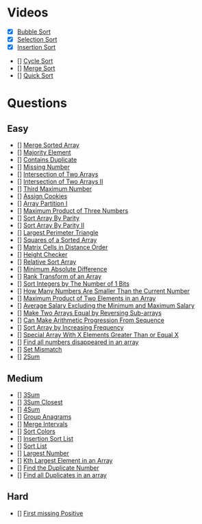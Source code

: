 # Videos
- [x] [Bubble Sort](https://youtu.be/F5MZyqRp_IM)
- [x] [Selection Sort](https://youtu.be/Nd4SCCIHFWk)
- [x] [Insertion Sort](https://youtu.be/By_5-RRqVeE)
- [] [Cycle Sort](https://www.youtube.com/watch?v=JfinxytTYFQ&list=RDCMUCBGOUQHNNtNGcGzVq5rIXjw&start_radio=1&rv=JfinxytTYFQ&t=2)
- [] [Merge Sort](https://youtu.be/iKGAgWdgoRk)
- [] [Quick Sort](https://youtu.be/Z8svOqamag8)

# Questions

## Easy
- [] [Merge Sorted Array](https://leetcode.com/problems/merge-sorted-array/)
- [] [Majority Element](https://leetcode.com/problems/majority-element/)
- [] [Contains Duplicate](https://leetcode.com/problems/contains-duplicate/)
- [] [Missing Number](https://leetcode.com/problems/missing-number/)
- [] [Intersection of Two Arrays](https://leetcode.com/problems/intersection-of-two-arrays/)
- [] [Intersection of Two Arrays II](https://leetcode.com/problems/intersection-of-two-arrays-ii/)
- [] [Third Maximum Number](https://leetcode.com/problems/third-maximum-number/)
- [] [Assign Cookies](https://leetcode.com/problems/assign-cookies/)
- [] [Array Partition I](https://leetcode.com/problems/array-partition-i/)
- [] [Maximum Product of Three Numbers](https://leetcode.com/problems/maximum-product-of-three-numbers/)
- [] [Sort Array By Parity](https://leetcode.com/problems/sort-array-by-parity/)
- [] [Sort Array By Parity II](https://leetcode.com/problems/sort-array-by-parity-ii/)
- [] [Largest Perimeter Triangle](https://leetcode.com/problems/largest-perimeter-triangle/)
- [] [Squares of a Sorted Array](https://leetcode.com/problems/squares-of-a-sorted-array/)
- [] [Matrix Cells in Distance Order](https://leetcode.com/problems/matrix-cells-in-distance-order/)
- [] [Height Checker](https://leetcode.com/problems/height-checker/)
- [] [Relative Sort Array](https://leetcode.com/problems/relative-sort-array/)
- [] [Minimum Absolute Difference](https://leetcode.com/problems/minimum-absolute-difference/)
- [] [Rank Transform of an Array](https://leetcode.com/problems/rank-transform-of-an-array/)
- [] [Sort Integers by The Number of 1 Bits](https://leetcode.com/problems/sort-integers-by-the-number-of-1-bits/)
- [] [How Many Numbers Are Smaller Than the Current Number](https://leetcode.com/problems/how-many-numbers-are-smaller-than-the-current-number/)
- [] [Maximum Product of Two Elements in an Array](https://leetcode.com/problems/maximum-product-of-two-elements-in-an-array/)
- [] [Average Salary Excluding the Minimum and Maximum Salary](https://leetcode.com/problems/average-salary-excluding-the-minimum-and-maximum-salary/)
- [] [Make Two Arrays Equal by Reversing Sub-arrays](https://leetcode.com/problems/make-two-arrays-equal-by-reversing-sub-arrays/)
- [] [Can Make Arithmetic Progression From Sequence](https://leetcode.com/problems/can-make-arithmetic-progression-from-sequence/)
- [] [Sort Array by Increasing Frequency](https://leetcode.com/problems/sort-array-by-increasing-frequency/)
- [] [Special Array With X Elements Greater Than or Equal X](https://leetcode.com/problems/special-array-with-x-elements-greater-than-or-equal-x/)
- [] [Find all numbers disappeared in an array](https://leetcode.com/problems/find-all-numbers-disappeared-in-an-array/)
- [] [Set Mismatch](https://leetcode.com/problems/set-mismatch/)
- [] [2Sum](https://leetcode.com/problems/two-sum/)

## Medium
- [] [3Sum](https://leetcode.com/problems/3sum/)
- [] [3Sum Closest](https://leetcode.com/problems/3sum-closest/)
- [] [4Sum](https://leetcode.com/problems/4sum/)
- [] [Group Anagrams](https://leetcode.com/problems/group-anagrams/)
- [] [Merge Intervals](https://leetcode.com/problems/merge-intervals/)
- [] [Sort Colors](https://leetcode.com/problems/sort-colors/)
- [] [Insertion Sort List](https://leetcode.com/problems/insertion-sort-list/)
- [] [Sort List](https://leetcode.com/problems/sort-list/)
- [] [Largest Number](https://leetcode.com/problems/largest-number/)
- [] [Kth Largest Element in an Array](https://leetcode.com/problems/kth-largest-element-in-an-array/)
- [] [Find the Duplicate Number](https://leetcode.com/problems/find-the-duplicate-number/)
- [] [Find all Duplicates in an array](https://leetcode.com/problems/find-all-duplicates-in-an-array/)

## Hard
- [] [First missing Positive](https://leetcode.com/problems/first-missing-positive/)
